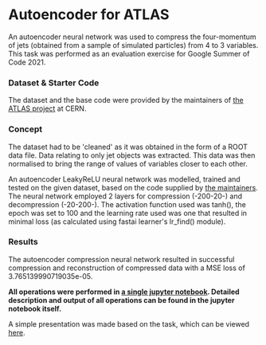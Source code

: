 # Autoencoder for ATLAS

An autoencoder neural network was used to compress the four-momentum of jets (obtained from a sample of simulated particles) from 4 to 3 variables. This task was performed as an evaluation exercise for Google Summer of Code 2021.

### Dataset & Starter Code
The dataset and the base code were provided by the maintainers of [the ATLAS project](https://hepsoftwarefoundation.org/gsoc/projects/2020/project_ATLAS.html) at CERN.

### Concept
The dataset had to be 'cleaned' as it was obtained in the form of a ROOT data file. Data relating to only jet objects was extracted. This data was then normalised to bring the range of values of variables closer to each other.

An autoencoder LeakyReLU neural network was modelled, trained and tested on the given dataset, based on the code supplied by [the maintainers](https://hepsoftwarefoundation.org/gsoc/projects/2020/project_ATLAS.html). The neural network employed 2 layers for compression (-200-20-) and decompression (-20-200-). The activation function used was tanh(), the epoch was set to 100 and the learning rate used was one that resulted in minimal loss (as calculated using fastai learner's lr_find() module). 

### Results
The autoencoder compression neural network resulted in successful compression and reconstruction of compressed data with a MSE loss of 3.765139990719035e-05.

<b>All operations were performed in [a single jupyter notebook](https://github.com/nrishabh/atlas-autoencoder/blob/master/ATLAS%20Evaluation%20Task.ipynb). Detailed description and output of all operations can be found in the jupyter notebook itself.</b>

A simple presentation was made based on the task, which can be viewed [here](https://docs.google.com/presentation/d/1WR0Vilcxm-NACnQCgLH4SHFNKxhz0Lc99LYqbqLP_iI/edit?usp=sharing).
